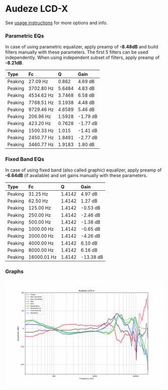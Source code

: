 # Audeze LCD-X
See [usage instructions](https://github.com/jaakkopasanen/AutoEq#usage) for more options and info.

### Parametric EQs
In case of using parametric equalizer, apply preamp of **-8.48dB** and build filters manually
with these parameters. The first 5 filters can be used independently.
When using independent subset of filters, apply preamp of **-8.21dB**.

| Type    | Fc         |      Q | Gain     |
|:--------|:-----------|:-------|:---------|
| Peaking | 27.09 Hz   | 0.862  | 4.69 dB  |
| Peaking | 3702.80 Hz | 5.6484 | 4.83 dB  |
| Peaking | 4534.62 Hz | 3.7468 | 6.58 dB  |
| Peaking | 7768.51 Hz | 3.1938 | 4.48 dB  |
| Peaking | 9729.46 Hz | 4.6589 | 5.46 dB  |
| Peaking | 206.96 Hz  | 1.5928 | -1.79 dB |
| Peaking | 423.20 Hz  | 0.7628 | -1.77 dB |
| Peaking | 1500.33 Hz | 1.015  | -1.41 dB |
| Peaking | 2450.77 Hz | 1.8491 | -2.77 dB |
| Peaking | 3460.77 Hz | 1.9183 | 1.80 dB  |

### Fixed Band EQs
In case of using fixed band (also called graphic) equalizer, apply preamp of **-6.64dB**
(if available) and set gains manually with these parameters.

| Type    | Fc          |      Q | Gain      |
|:--------|:------------|:-------|:----------|
| Peaking | 31.25 Hz    | 1.4142 | 4.97 dB   |
| Peaking | 62.50 Hz    | 1.4142 | 1.27 dB   |
| Peaking | 125.00 Hz   | 1.4142 | -0.53 dB  |
| Peaking | 250.00 Hz   | 1.4142 | -2.46 dB  |
| Peaking | 500.00 Hz   | 1.4142 | -1.38 dB  |
| Peaking | 1000.00 Hz  | 1.4142 | -0.65 dB  |
| Peaking | 2000.00 Hz  | 1.4142 | -4.26 dB  |
| Peaking | 4000.00 Hz  | 1.4142 | 6.10 dB   |
| Peaking | 8000.00 Hz  | 1.4142 | 6.16 dB   |
| Peaking | 16000.01 Hz | 1.4142 | -13.38 dB |

### Graphs
![](./Audeze%20LCD-X.png)